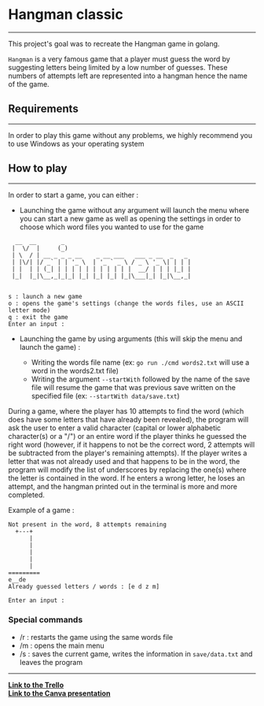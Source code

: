 <h1>Hangman classic</h1>

***


This project's goal was to recreate the Hangman game in golang.

``Hangman`` is a very famous game that a player must guess the word by suggesting letters being limited by a low number of guesses. These numbers of attempts left are represented into a hangman hence the name of the game.

<h2>Requirements</h2>

***

In order to play this game without any problems, we highly recommend you to use Windows as your operating system

<h2>How to play</h2>

***

In order to start a game, you can either :

* Launching the game without any argument will launch the menu where you can start a new game as well as opening the settings in order to choose which word files you wanted to use for the game

````
  __  __       _
 |  \/  |     (_)
 | \  / | __ _ _ _ __    _ __ ___   ___ _ __  _   _
 | |\/| |/ _` | | '_ \  | '_ ` _ \ / _ \ '_ \| | | |
 | |  | | (_| | | | | | | | | | | |  __/ | | | |_| |
 |_|  |_|\__,_|_|_| |_| |_| |_| |_|\___|_| |_|\__,_|


s : launch a new game
o : opens the game's settings (change the words files, use an ASCII letter mode)
q : exit the game
Enter an input :
````
- Launching the game by using arguments (this will skip the menu and launch the game) :

  - Writing the words file name (ex: ```go run ./cmd words2.txt``` will use a word in the words2.txt file)
  - Writing the argument ```--startWith``` followed by the name of the save file will resume the game that was previous save written on the specified file (ex: ```--startWith data/save.txt```)



During a game, where the player has 10 attempts to find the word (which does have some letters that have already been revealed), the program will ask the user to enter a valid character (capital or lower alphabetic character(s) or a "/") or an entire word if the player thinks he guessed the right word (however, if it happens to not be the correct word, 2 attempts will be subtracted from the player's remaining attempts). If the player writes a letter that was not already used and that happens to be in the word, the program will modify the list of underscores by replacing the one(s) where the letter is contained in the word. If he enters a wrong letter, he loses an attempt, and the hangman printed out in the terminal is more and more completed.



Example of a game :
````
Not present in the word, 8 attempts remaining
  +---+
      |
      |
      |
      |
      |
=========
e__de
Already guessed letters / words : [e d z m]

Enter an input :
````
<h3>Special commands</h3>

* /r : restarts the game using the same words file
* /m : opens the main menu
* /s : saves the current game, writes the information in ```save/data.txt``` and leaves the program

***


**<a href="https://trello.com/invite/b/67052d4d9addbd1237aa2f53/ATTIf9dfc8cfabb4bd037d9451a424cac9346DEABC09/hangman-classic" target="_blank">Link to the Trello</a><br>**
**<a href="https://www.canva.com/design/DAGTu_2CiRE/wEXuv16AquHAs2XkhUITkw/edit?utm_content=DAGTu_2CiRE&utm_campaign=designshare&utm_medium=link2&utm_source=sharebutton" target="_blank">Link to the Canva presentation</a><br>**
